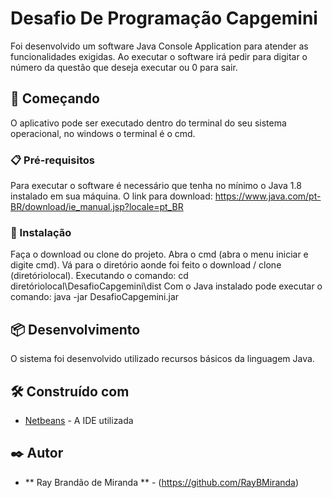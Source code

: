 # Desafio De Programação Capgemini

Foi desenvolvido um software Java Console Application para atender as funcionalidades exigidas.
Ao executar o software irá pedir para digitar o número da questão que deseja executar ou 0 para sair.

## 🚀 Começando

O aplicativo pode ser executado dentro do terminal do seu sistema operacional, no windows o terminal é o cmd.

### 📋 Pré-requisitos

Para executar o software é necessário que tenha no mínimo o Java 1.8 instalado em sua máquina.
O link para download: https://www.java.com/pt-BR/download/ie_manual.jsp?locale=pt_BR

### 🔧 Instalação

Faça o download ou clone do projeto.
Abra o cmd (abra o menu iniciar e digite cmd).
Vá para o diretório aonde foi feito o download / clone (diretóriolocal).
Executando o comando: cd diretóriolocal\DesafioCapgemini\dist
Com o Java instalado pode executar o comando: java -jar DesafioCapgemini.jar

## 📦 Desenvolvimento

O sistema foi desenvolvido utilizado recursos básicos da linguagem Java.

## 🛠️ Construído com

* [Netbeans](https://netbeans.apache.org/download/index.html) - A IDE utilizada

## ✒️ Autor

* ** Ray Brandão de Miranda ** - (https://github.com/RayBMiranda)